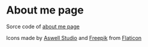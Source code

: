 # About me page

Sorce code of [about me page](https://waujito.github.io/)

Icons made by [Aswell Studio](https://www.flaticon.com/authors/aswell-studio) and [Freepik](https://www.freepik.com) from [Flaticon](https://www.flaticon.com/)

